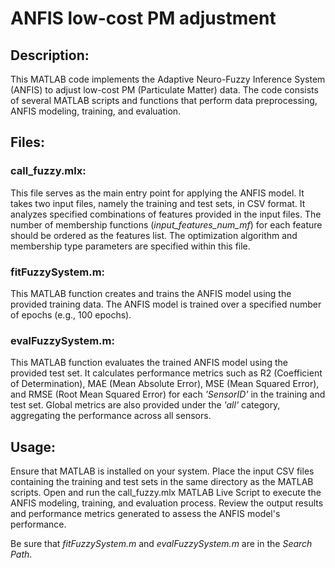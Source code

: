 # ANFIS low-cost PM adjustment

## Description:
This MATLAB code implements the Adaptive Neuro-Fuzzy Inference System (ANFIS) to adjust low-cost PM (Particulate Matter) data. The code consists of several MATLAB scripts and functions that perform data preprocessing, ANFIS modeling, training, and evaluation.

## Files:
### call_fuzzy.mlx:

This file serves as the main entry point for applying the ANFIS model.
It takes two input files, namely the training and test sets, in CSV format.
It analyzes specified combinations of features provided in the input files.
The number of membership functions (_input_features_num_mf_) for each feature should be ordered as the features list.
The optimization algorithm and membership type parameters are specified within this file.

### fitFuzzySystem.m:

This MATLAB function creates and trains the ANFIS model using the provided training data.
The ANFIS model is trained over a specified number of epochs (e.g., 100 epochs).

### evalFuzzySystem.m:

This MATLAB function evaluates the trained ANFIS model using the provided test set.
It calculates performance metrics such as R2 (Coefficient of Determination), MAE (Mean Absolute Error), MSE (Mean Squared Error), and RMSE (Root Mean Squared Error) for each _'SensorID'_ in the training and test set.
Global metrics are also provided under the _'all'_ category, aggregating the performance across all sensors.

## Usage:
Ensure that MATLAB is installed on your system.
Place the input CSV files containing the training and test sets in the same directory as the MATLAB scripts.
Open and run the call_fuzzy.mlx MATLAB Live Script to execute the ANFIS modeling, training, and evaluation process.
Review the output results and performance metrics generated to assess the ANFIS model's performance.

Be sure that _fitFuzzySystem.m_ and _evalFuzzySystem.m_ are in the _Search Path_.
